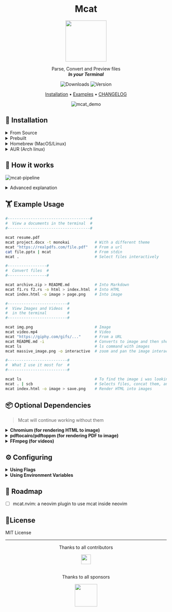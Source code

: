 <div align="center">

# Mcat

<img src="https://i.imgur.com/qSSM6Iy.png" width="128"/>

Parse, Convert and Preview files  
***In your Terminal***

![Downloads](https://img.shields.io/crates/d/mcat?style=for-the-badge) ![Version](https://img.shields.io/crates/v/mcat?style=for-the-badge)  

[Installation](#-installation) • [Examples](#%EF%B8%8F-example-usage) • [CHANGELOG](./CHANGELOG.md)

![mcat_demo](https://github.com/Skardyy/assets/blob/main/mcat_opt.gif)
</div>

## 🚀 Installation

<details>
   <summary>From Source</summary>

```sh
cargo install mcat
```
or ~
```sh
git clone https://github.com/Skardyy/mcat
cd mcat
cargo install --path ./crates/core
```
</details>

<details>
   <summary>Prebuilt</summary>

follow the instructions at the [latest release](https://github.com/Skardyy/mcat/releases/latest)
</details>
<details>
   <summary>Homebrew (MacOS/Linux)</summary>

```sh
brew install Skardyy/mcat/mcat
```
</details>
<details>
   <summary>AUR (Arch linux)</summary>

```sh
yay -S mcat-bin
```
</details>

## 🤔 How it works

![mcat-pipeline](https://github.com/user-attachments/assets/fbf4617d-453a-45e8-bbd5-5dfdac2b8086)

<details>
<summary>Advanced explanation</summary>
   
---


| Input |
|-------|

Inputs can be:
1. local file
2. url
3. bytes from stdin

The type of each input is inferred automatically, and it continues through the pipeline until it reaches the output format the user requested.

| In the pipeline |
|-----------------|

For example, if the user runs:

```
mcat file.docx file.pdf -o inline
```

`mcat` will:
- Convert both `file.docx` and `file.pdf` into a single Markdown file
- Convert that Markdown into HTML
- Convert the HTML into an image
- Convert the image into an inline terminal image and print it

You can also start from the middle of the pipeline.  
For example:

```
mcat file.html -o image > image.png
```

This starts at an HTML file and directly converts it into a PNG image.
   
| Explanation of the blocks |  
|---------------------------|

* **`Markdown`** - set when `-o md` or when the stdout isn't the terminal (piped)  

* **`Pretty Terminal`** is markdown with ANSI formatting, and is the **default** for any non video / image file. (the `-c` flag forces it)

* **`HTML`** set when `-o html` -- only works for non image / video files  

* **`Static Image`** set when `-o image` and gives an image  

* **`Interactive Image`** set when `-o interactive` and launches an interactive view to zoom and pan the image in the terminal.  

* **`Inline Display`** set when `-o inline` or `-i` and prints the content as image in the terminal  

---
</details>


## 🏋️ Example Usage
```sh
#------------------------------------#
#  View a documents in the terminal  #
#------------------------------------#

mcat resume.pdf
mcat project.docx -t monokai           # With a different theme
mcat "https://realpdfs.com/file.pdf"   # From a url
cat file.pptx | mcat                   # From stdin
mcat .                                 # Select files interactively

#-----------------# 
#  Convert files  #
#-----------------#

mcat archive.zip > README.md           # Into Markdown
mcat f1.rs f2.rs -o html > index.html  # Into HTML
mcat index.html -o image > page.png    # Into image

#--------------------------#
#  View Images and Videos  #
#  in the terminal         #
#--------------------------#

mcat img.png                           # Image
mcat video.mp4                         # Video
mcat "https://giphy.com/gifs/..."      # From a URL
mcat README.md -i                      # Converts to image and then shows it
mcat ls                                # ls command with images
mcat massive_image.png -o interactive  # zoom and pan the image interactively in the terminal

#--------------------------#
#  What I use it most for  #
#--------------------------#

mcat ls                                # To find the image i was looking for
mcat . | scb                           # Selects files, concat them, and copy to clipboard ~ for AI prompts
mcat index.html -o image > save.png    # Render HTML into images
```

## 📦 Optional Dependencies
> Mcat will continue working without them
<details>
<summary><strong>Chromium (for rendering HTML to image)</strong></summary>

---
1. Available by default on most Windows machines via Microsoft Edge.
2. Also works with any installed Chrome, Edge, or Chromium.
3. You can install it manually via `mcat --fetch-chromium`
---
</details>

<details>
<summary><strong>pdftocairo/pdftoppm (for rendering PDF to image)</strong></summary>

---
1. Is included by default in most major distros
2. Windows users can install from [poppler-windows](https://github.com/oschwartz10612/poppler-windows)
3. If not installed, mcat will fallback into converting the PDF to Markdown and then screenshot using chromium
---
</details>

<details>
<summary><strong>FFmpeg (for videos)</strong></summary>

---
1. If it's already on your machine 🫠.
2. Otherwise, you can install it with `mcat --fetch-ffmpeg`
---
</details>

## ⚙️ Configuring
<details>
<summary><strong>Using Flags</strong></summary>

---
the main flags for configuring are:
* `--opts` for inline image printing
* `--ls-opts` for the ls command

run `mcat --help` for full detail, and other flags. 

---
</details>

<details>
<summary><strong>Using Environment Variables</strong></summary>

---
each variable mimicks its corresponding flag alternative.
* `MCAT_ENCODER`, Options: kitty,iterm,sixel,ascii. e.g. MCAT_ENCODER=kitty is the same as doing `--kitty`
* `MCAT_PAGER`, <str> the full command mcat will try to pipe into.
* `MCAT_THEME`, <str> same as the `--theme` flag
* `MCAT_INLINE_OPTS`, <str> same as the `--opts` flag
* `MCAT_LS_OPTS`, <str> same as the `--ls-opts` flag
* `MCAT_SILENT`, <bool> same as the `--silent` flag
* `MCAT_NO_LINENUMBERS`, <bool> same as the `--no-linenumbers` flag
* `MCAT_MD_IMAGE`, <bool> same as the `--no-images` flag
---
</details>


## 🚧 Roadmap
- [ ] mcat.nvim: a neovim plugin to use mcat inside neovim

## 📎License
MIT License

---

<div align=center>
   <p>Thanks to all contributors</p>   
   <img src="https://contributors-img.web.app/image?repo=skardyy/mcat" height="30"/>
   <br/>
   <br/>
   <p>Thanks to all sponsors</p>
   <a href="https://www.warp.dev/">
      <img height="70" src="https://github.com/user-attachments/assets/c21102f7-bab9-4344-a731-0cf6b341cab2">
   </a>
</div>
